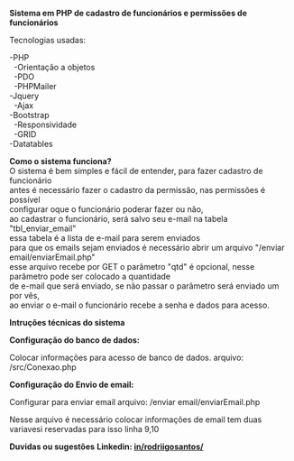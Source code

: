 <b>Sistema em PHP de cadastro de funcionários e permissões de funcionários</b>

Tecnologias usadas:

-PHP<br>
  &nbsp;&nbsp;-Orientação a objetos <br>
  &nbsp;&nbsp;-PDO <br>
  &nbsp;&nbsp;-PHPMailer <br>
-Jquery <br>
	&nbsp;&nbsp;-Ajax <br>
-Bootstrap <br>
	&nbsp;&nbsp;-Responsividade <br>
  &nbsp;&nbsp;-GRID <br>
-Datatables <br>

<b>Como o sistema funciona?</b><br>
O sistema é bem simples e fácil de entender, para fazer cadastro de funcionário<br>
antes é necessário fazer o cadastro da permissão, nas permissões é possível<br>
configurar oque o funcionário poderar fazer ou não, <br>
ao cadastrar o funcionário, será salvo seu e-mail na tabela "tbl_enviar_email"<br>
essa tabela é a lista de e-mail para serem enviados<br>
para que os emails sejam enviados é necessário abrir um arquivo "/enviar email/enviarEmail.php"<br>
esse arquivo recebe por GET o parâmetro "qtd" é opcional, nesse parâmetro pode ser colocado a quantidade<br>
de e-mail que será enviado, se não passar o parâmetro será enviado um por vês,<br>
ao enviar o e-mail o funcionário recebe a senha e dados para acesso.<br>

<b>Intruções técnicas do sistema</b>

<b>Configuração do banco de dados:</b>

Colocar informações para acesso de banco de dados.
arquivo: /src/Conexao.php

<b>Configuração do Envio de email:</b>

Configurar para enviar email
arquivo: /enviar email/enviarEmail.php

Nesse arquivo é necessário colocar informações de email tem duas variavesi reservadas para isso linha 9,10


<b>Duvidas ou sugestões</b>
<b>Linkedin: <a href="https://www.linkedin.com/in/rodriigosantos/">in/rodriigosantos/</a></b>
